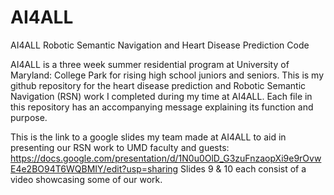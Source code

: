 # AI4ALL
AI4ALL Robotic Semantic Navigation and Heart Disease Prediction Code 

AI4ALL is a three week summer residential program at University of Maryland: College Park for rising high school juniors and seniors.
This is my github repository for the heart disease prediction and Robotic Semantic Navigation (RSN) work I completed during my time at AI4ALL. Each file in this repository has an accompanying message explaining its function and purpose.  

This is the link to a google slides my team made at AI4ALL to aid in presenting our RSN work to UMD faculty and guests:
https://docs.google.com/presentation/d/1N0u0OlD_G3zuFnzaopXi9e9rOvwE4e2BO94T6WQBMIY/edit?usp=sharing 
             Slides 9 & 10 each consist of a video showcasing some of our work. 
